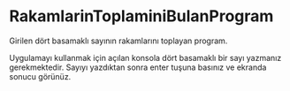 # RakamlarinToplaminiBulanProgram
Girilen dört basamaklı sayının rakamlarını toplayan program.

Uygulamayı kullanmak için açılan konsola dört basamaklı bir sayı yazmanız gerekmektedir. Sayıyı
yazdıktan sonra enter tuşuna basınız ve ekranda sonucu görünüz.
